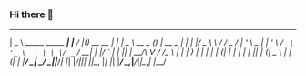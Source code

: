 ### Hi there 👋
 ____                      _       ____  _             _       ____            _ _       
|  _ \  _____   _____  ___| |__   / ___|(_)_ __   __ _| |__   |  _ \  __ _ ___(_) | __ _ 
| | | |/ _ \ \ / / _ \/ __| '_ \  \___ \| | '_ \ / _` | '_ \  | | | |/ _` / __| | |/ _` |
| |_| |  __/\ V /  __/\__ \ | | |  ___) | | | | | (_| | | | | | |_| | (_| \__ \ | | (_| |
|____/ \___| \_/ \___||___/_| |_| |____/|_|_| |_|\__, |_| |_| |____/ \__,_|___/_|_|\__,_|
                                                 |___/       
<!--
**Demigra/Demigra** is a ✨ _special_ ✨ repository because its `README.md` (this file) appears on your GitHub profile.

Here are some ideas to get you started:

- 🔭 I’m currently working on ...
- 🌱 I’m currently learning ...
- 👯 I’m looking to collaborate on ...
- 🤔 I’m looking for help with ...
- 💬 Ask me about ...
- 📫 How to reach me: ...
- 😄 Pronouns: ...
- ⚡ Fun fact: ...
-->
